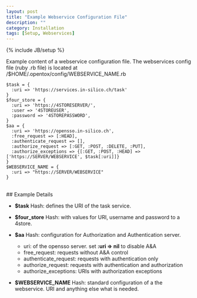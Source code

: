 ```yaml
---
layout: post
title: "Example Webservice Configuration File"
description: ""
category: Installation
tags: [Setup, Webservices]
---
```

{% include JB/setup %}

Example content of a webservice configuration file. The webservices config file (ruby .rb file) is located at /$HOME/.opentox/config/WEBSERVICE_NAME.rb 

    $task = {
      :uri => 'https://services.in-silico.ch/task'
    }
    $four_store = {
      :uri => 'https://4STORESERVER/',
      :user => '4STOREUSER',
      :password => '4STOREPASSWORD',
    }
    $aa = {
      :uri => 'https://opensso.in-silico.ch',
      :free_request => [:HEAD],
      :authenticate_request => [],
      :authorize_request => [:GET, :POST, :DELETE, :PUT],
      :authorize_exceptions => {[:GET, :POST, :HEAD] => ['https://SERVER/WEBSERVICE', $task[:uri]]}
    }
    $WEBSERVICE_NAME = {
      :uri => "https://SERVER/WEBSERVICE"
    }


<br />
## Example Details

* __$task__ Hash: defines the URI of the task service.
* __$four_store__ Hash: with values for URI, username and password to a 4store. 
* __$aa__ Hash: configuration for Authorization and Authentication server.

  * uri: of the opensso server.
    set __:uri => nil__ to disable A&A 
  * free_request: requests without A&A control
  * authenticate_request: requests with authentication only
  * authorize_request: requests with authentication and authorization
  * authorize_exceptions: URIs with authorization exceptions
    
* __$WEBSERVICE_NAME__ Hash: standard configuration of a the webservice. URI and anything else what is needed.
